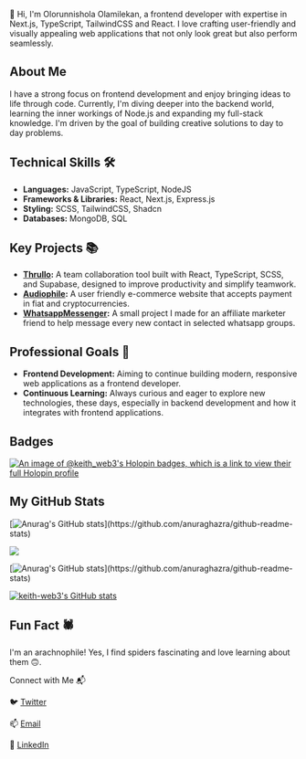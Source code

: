 👋 Hi, I'm Olorunnishola Olamilekan, a frontend developer with expertise in Next.js, TypeScript, TailwindCSS and React. I love crafting user-friendly and visually appealing web applications that not only look great but also perform seamlessly.

## About Me
I have a strong focus on frontend development and enjoy bringing ideas to life through code. Currently, I'm diving deeper into the backend world, learning the inner workings of Node.js and expanding my full-stack knowledge. I'm driven by the goal of building creative solutions to day to day problems.

## Technical Skills 🛠️
- **Languages:** JavaScript, TypeScript, NodeJS
- **Frameworks & Libraries:** React, Next.js, Express.js
- **Styling:** SCSS, TailwindCSS, Shadcn
- **Databases:** MongoDB, SQL
  
## Key Projects 📚
- **[Thrullo](https://github.com/Keith-Web3/Trullo):** A team collaboration tool built with React, TypeScript, SCSS, and Supabase, designed to improve productivity and simplify teamwork.
- **[Audiophile](https://github.com/Keith-Web3/audiophile-e-commerce):** A user friendly e-commerce website that accepts payment in fiat and cryptocurrencies.
- **[WhatsappMessenger](https://github.com/Keith-Web3/WhatsappGroupMessager):** A small project I made for an affiliate marketer friend to help message every new contact in selected whatsapp groups.

## Professional Goals 🚀
- **Frontend Development:** Aiming to continue building modern, responsive web applications as a frontend developer.
- **Continuous Learning:** Always curious and eager to explore new technologies, these days, especially in backend development and how it integrates with frontend applications.

## Badges
[![An image of @keith_web3's Holopin badges, which is a link to view their full Holopin profile](https://holopin.me/keith_web3)](https://holopin.io/@keith_web3)

## My GitHub Stats

[![Anurag's GitHub stats](https://github-readme-stats.vercel.app/api?username=keith-web3&show_icons=true&hide=&count_private=true&title_color=0891b2&text_color=ffffff&icon_color=0891b2&bg_color=1c1917&hide_border=true&show_icons=true")](https://github.com/anuraghazra/github-readme-stats)

<a href="http://www.github.com/keith-web3"><img src="https://github-readme-streak-stats.herokuapp.com/?user=keith-web3&stroke=ffffff&background=1c1917&ring=0891b2&fire=0891b2&currStreakNum=ffffff&currStreakLabel=0891b2&sideNums=ffffff&sideLabels=ffffff&dates=ffffff&hide_border=true" /></a>

[![Anurag's GitHub stats](https://github-readme-stats.vercel.app/api/top-langs/?username=keith-web3&show_icons=true&hide=&count_private=true&title_color=0891b2&text_color=ffffff&icon_color=0891b2&bg_color=1c1917&hide_border=true&show_icons=true")](https://github.com/anuraghazra/github-readme-stats)

<a
href="http://www.github.com/keith-web3">
<img src="https://github-readme-activity-graph.vercel.app/graph?username=keith-web3&bg_color=1c1917&color=ffffff&line=0891b2&point=ffffff&area_color=1c1917&area=true&hide_border=true&custom_title=GitHub%20Commits%20Graph" alt="keith-web3's GitHub stats" /></a>

## Fun Fact 🕷️
I'm an arachnophile! Yes, I find spiders fascinating and love learning about them 🙃.

Connect with Me 📬

🐦 [Twitter](https://x.com/Keith_Web3) 

📫 [Email](mailto:olorunnisholaolamilekan@gmail.com) 

🔗 [LinkedIn](https://www.linkedin.com/in/olorunnisholaolamilekan/)

